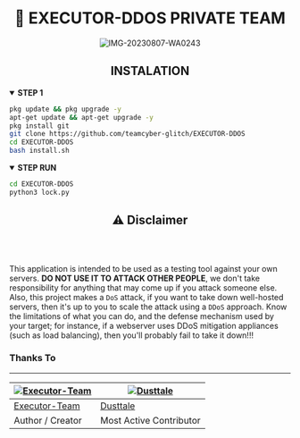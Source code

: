 <h1 align="center">📡 EXECUTOR-DDOS PRIVATE TEAM </h1> 
<div align="center">

<img src="https://i.ibb.co/bvy0qMT/IMG-20230807-WA0243.jpg" alt="IMG-20230807-WA0243" border="0">

</div>
<h2 align="center">INSTALATION</h2>
<div">

<details open>
  <summary><strong> STEP 1 </strong></summary>

  ```bash
  pkg update && pkg upgrade -y
  apt-get update && apt-get upgrade -y
  pkg install git
  git clone https://github.com/teamcyber-glitch/EXECUTOR-DDOS
  cd EXECUTOR-DDOS
  bash install.sh
  ```
  </details>

<details open>
  <summary><strong> STEP RUN </strong></summary>

  ```bash
  cd EXECUTOR-DDOS
  python3 lock.py
  ```
  </details>
 </div>

<div align="center">
  <h2>⚠ Disclaimer</h2><br>
</div>
<br>

This application is intended to be used as a testing tool against your own servers. **DO NOT USE IT TO ATTACK OTHER PEOPLE**, we don't take responsibility for anything that may come up if you attack someone else. Also, this project makes a `DoS` attack, if you want to take down well-hosted servers, then it's up to you to scale the attack using a `DDoS` approach. Know the limitations of what you can do, and the defense mechanism used by your target; for instance, if a webserver uses DDoS mitigation appliances (such as load balancing), then you'll probably fail to take it down!!!

### Thanks To 

---------

[![Executor-Team](https://github.com/teamcyber-glitch.png?size=100)](https://github.com/teamcyber-glitch) | [![Dusttale](https://github.com/AmmarrBN.png?size=100)](https://github.com/AmmarrBN) 
----|----|
[Executor-Team](https://github.com/teamcyber-glitch) | [Dusttale](https://github.com/AmmarrBN) 
Author / Creator | Most Active Contributor 
